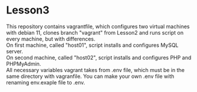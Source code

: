 # Lesson3
This repository contains vagrantfile, which configures two virtual machines with debian 11, clones branch "vagrant" from Lesson2 and runs script on every machine, but with differences.  
On first machine, called "host01", script installs and configures MySQL server.  
On second machine, called "host02", script installs and configures PHP and PHPMyAdmin.  
All necessary variables vagrant takes from .env file, which must be in the same directory with vagranfile. You can make your own .env file with renaming env.exaple file to .env. 
